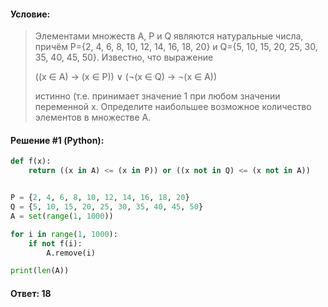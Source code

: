 #### Условие:

> Элементами множеств А, P и Q являются натуральные числа, причём P={2, 4, 6, 8, 10, 12, 14, 16, 18, 20} и Q={5, 10, 15, 20, 25, 30, 35, 40, 45, 50}. Известно, что выражение
> 
> ((x ∈ A) → (x ∈ P)) ∨ (¬(x ∈ Q) → ¬(x ∈ A))
> 
> истинно (т.е. принимает значение 1 при любом значении переменной х. Определите наибольшее возможное количество элементов в множестве A.

#### Решение #1 (Python):
```python
def f(x):
    return ((x in A) <= (x in P)) or ((x not in Q) <= (x not in A))


P = {2, 4, 6, 8, 10, 12, 14, 16, 18, 20}
Q = {5, 10, 15, 20, 25, 30, 35, 40, 45, 50}
A = set(range(1, 1000))

for i in range(1, 1000):
    if not f(i):
        A.remove(i)

print(len(A))
```

#### Ответ: 18

